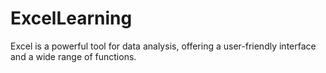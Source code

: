 # ExcelLearning
Excel is a powerful tool for data analysis, offering a user-friendly interface and a wide range of functions. 
